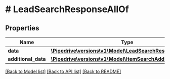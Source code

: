 # # LeadSearchResponseAllOf

## Properties

Name | Type | Description | Notes
------------ | ------------- | ------------- | -------------
**data** | [**\Pipedrive\versions\v1\Model\LeadSearchResponseAllOfData**](LeadSearchResponseAllOfData.md) |  | [optional]
**additional_data** | [**\Pipedrive\versions\v1\Model\ItemSearchAdditionalData**](ItemSearchAdditionalData.md) |  | [optional]

[[Back to Model list]](../README.md#documentation-for-models) [[Back to API list]](../README.md#documentation-for-api-endpoints) [[Back to README]](../README.md)

